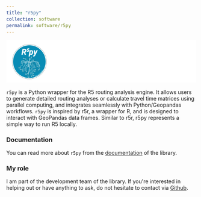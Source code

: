 ```yaml
---
title: "r5py"
collection: software
permalink: software/r5py
---
```

![r5py logo](r5py_banner.png)

`r5py` is a Python wrapper for the R5 routing analysis engine. It allows users to generate detailed routing analyses or 
calculate travel time matrices using parallel computing, and integrates seamlessly with Python/Geopandas workflows. 
`r5py` is inspired by r5r, a wrapper for R, and is designed to interact with GeoPandas data frames. 
Similar to r5r, r5py represents a simple way to run R5 locally. 

### Documentation

You can read more about `r5py` from the [documentation](https://r5py.readthedocs.io/en/latest/) of the library.

### My role

I am part of the development team of the library. If you're interested in helping out or have anything to ask, do not hesitate to contact via [Github](https://github.com/r5py/r5py/issues/new/choose). 
